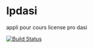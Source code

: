 lpdasi
======

appli pour cours license pro dasi

[![Build Status](https://travis-ci.org/acrepet/lpdasi.png)](https://travis-ci.org/acrepet/lpdasi/)